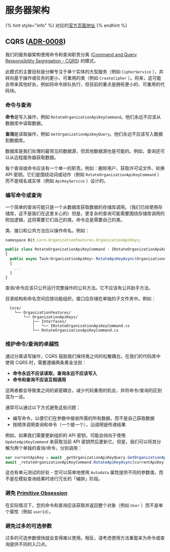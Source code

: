 # 服务器架构

{% hint style="info" %}
对应的[官方页面地址](https://contributing.bitwarden.com/architecture/server/)
{% endhint %}

## CQRS ([ADR-0008](https://contributing.bitwarden.com/architecture/adr/server-CQRS-pattern)) <a href="#cqrs-adr-0008" id="cqrs-adr-0008"></a>

我们的服务器架构使用命令和查询职责分离 ([Command and Query Responsibility Segregation - CQRS](https://learn.microsoft.com/zh-cn/azure/architecture/patterns/cqrs)) 的模式。

此模式的主要目标是分解专注于单个实体的大型服务（例如 `CipherService` ），并转向基于操作或任务的更小、可重用的类（例如 `CreateCipher` ）。将来，这可能会带来其他好处，例如将命令排队执行，但目前的重点是拥有更小的、可重用的代码块。

### 命令与查询 <a href="#commands-vs-queries" id="commands-vs-queries"></a>

**命令**是写入操作，例如 `RotateOrganizationApiKeyCommand`。他们永远不应该从数据库中读取数据。

**查询**是读取操作，例如 `GetOrganizationApiKeyQuery`。他们永远不应该写入数据到数据库。

数据库是我们处理的最常见的数据源，但其他数据源也是可能的。例如，查询还可以从远程服务器获取数据。

每个查询或命令应该有一个单一的职责。例如：删除用户、获取许可证文件、轮换 API 密钥。它们是围绕动词或动作（例如 `RotateOrganizationApiKeyCommand` ）而不是域名或实体（例如 `ApiKeyService` ）设计的。

### 编写命令或查询 <a href="#writing-commands-or-queries" id="writing-commands-or-queries"></a>

一个简单的查询可能只是一个从数据库获取数据的存储库调用。（我们已经使用存储库，这不是我们在这里关心的）但是，更复杂的查询可能需要围绕存储库调用的附加逻辑，这将需要它们自己的类。命令总是需要自己的类。

类、接口和公共方法应以操作命名。例如：

```javascript
namespace Bit.Core.OrganizationFeatures.OrganizationApiKeys;

public class RotateOrganizationApiKeyCommand : IRotateOrganizationApiKeyCommand
{
  public async Task<OrganizationApiKey> RotateApiKeyAsync(OrganizationApiKey organizationApiKey)
  {
    ...
  }
}
```

查询/命令应该只公开运行完整操作的公共方法。它不应该有公共助手方法。

目录结构和命名空间应按功能组织。接口应存储在单独的子文件夹中。例如：

```
  Core/
    └── OrganizationFeatures/
        └── OrganizationApiKeys/
            ├── Interfaces/
            │   └── IRotateOrganizationApiKeyCommand.cs
            └── RotateOrganizationApiKeyCommand.cs
```

### 维护命令/查询的卓越性 <a href="#maintaining-the-command-query-distinction" id="maintaining-the-command-query-distinction"></a>

通过分离读写操作，CQRS 鼓励我们保持类之间的松散耦合。在我们的代码库中使用 CQRS 时，需要遵循两条黄金法则：

* **命令永远不应该读取，查询永远不应该写入**
* **命令和查询不应该互相调用**

这两者都会导致类之间的紧密耦合，减少代码重用的机会，并将命令/查询的区别混为一谈。

通常可以通过以下方式避免这些问题：

* 编写命令，以便它们在参数中接收所需的所有数据，而不是自己获取数据
* 按顺序调用查询和命令（一个接一个），沿调用链传递结果

例如，如果我们需要更新组织的 API 密钥，可能会倾向于使用 `UpdateApiKeyCommand` 来获取当前 API 密钥然后更新它。但是，我们可以将其分解为两个单独的查询/命令，分别调用：

```javascript
var currentApiKey = await _getOrganizationApiKeyQuery.GetOrganizationApiKeyAsync(orgId);
await _rotateOrganizationApiKeyCommand.RotateApiKeyAsync(currentApiKey);
```

这也有单元测试的好处 - 您可以简单地使用 `Autodata` 属性提供不同的参数值，而不是在模拟查询结果时进行冗长的「编排」阶段。

### 避免 [Primitive Obsession](https://refactoring.guru/smells/primitive-obsession) <a href="#avoid-primitive-obsession" id="avoid-primitive-obsession"></a>

在实际情况下，您的命令和查询应该获取并返回整个对象（例如 `User` ）而不是单个属性（例如 `userId`）。

### 避免过多的可选参数 <a href="#avoid-excessive-optional-parameters" id="avoid-excessive-optional-parameters"></a>

过多的可选参数很快就会变得难以使用。相反，请考虑使用方法重载来为命令或查询提供不同的入口点。
